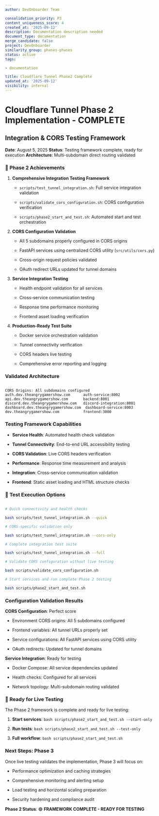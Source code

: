 ```yaml
---
author: DevOnboarder Team

consolidation_priority: P3
content_uniqueness_score: 4
created_at: '2025-09-12'
description: Documentation description needed
document_type: documentation
merge_candidate: false
project: DevOnboarder
similarity_group: phases-phases
status: active
tags:

- documentation

title: Cloudflare Tunnel Phase2 Complete
updated_at: '2025-09-12'
visibility: internal
---
```


# Cloudflare Tunnel Phase 2 Implementation - COMPLETE 

## Integration & CORS Testing Framework

**Date**: August 5, 2025
**Status**: Testing framework complete, ready for execution
**Architecture**: Multi-subdomain direct routing validated

### 🎯 **Phase 2 Achievements**

1. **Comprehensive Integration Testing Framework**

   - `scripts/test_tunnel_integration.sh`: Full service integration validation

   - `scripts/validate_cors_configuration.sh`: CORS configuration verification

   - `scripts/phase2_start_and_test.sh`: Automated start and test orchestration

2. **CORS Configuration Validation**

   - All 5 subdomains properly configured in CORS origins

   - FastAPI services using centralized CORS utility (`src/utils/cors.py`)

   - Cross-origin request policies validated

   - OAuth redirect URLs updated for tunnel domains

3. **Service Integration Testing**

   - Health endpoint validation for all services

   - Cross-service communication testing

   - Response time performance monitoring

   - Frontend asset loading verification

4. **Production-Ready Test Suite**

   - Docker service orchestration validation

   - Tunnel connectivity verification

   - CORS headers live testing

   - Comprehensive error reporting and logging

###  **Validated Architecture**

```text

CORS Origins: All subdomains configured 
auth.dev.theangrygamershow.com      auth-service:8002
api.dev.theangrygamershow.com       backend:8001
discord.dev.theangrygamershow.com   discord-integration:8081
dashboard.dev.theangrygamershow.com  dashboard-service:8003
dev.theangrygamershow.com           frontend:3000

```

###  **Testing Framework Capabilities**

- **Service Health**: Automated health check validation

- **Tunnel Connectivity**: End-to-end URL accessibility testing

- **CORS Validation**: Live CORS headers verification

- **Performance**: Response time measurement and analysis

- **Integration**: Cross-service communication validation

- **Frontend**: Static asset loading and HTML structure checks

### 🧪 **Test Execution Options**

```bash

# Quick connectivity and health checks

bash scripts/test_tunnel_integration.sh --quick

# CORS-specific validation only

bash scripts/test_tunnel_integration.sh --cors-only

# Complete integration test suite

bash scripts/test_tunnel_integration.sh --full

# Validate CORS configuration without live testing

bash scripts/validate_cors_configuration.sh

# Start services and run complete Phase 2 testing

bash scripts/phase2_start_and_test.sh

```

###  **Configuration Validation Results**

**CORS Configuration**: Perfect score

- Environment CORS origins: All 5 subdomains configured

- Frontend variables: All tunnel URLs properly set

- Service configurations: All FastAPI services using CORS utility

- OAuth redirects: Updated for tunnel domains

**Service Integration**: Ready for testing

- Docker Compose: All service dependencies updated

- Health checks: Configured for all services

- Network topology: Multi-subdomain routing validated

### 🎯 **Ready for Live Testing**

The Phase 2 framework is complete and ready for live testing:

1. **Start services**: `bash scripts/phase2_start_and_test.sh --start-only`

2. **Run tests**: `bash scripts/phase2_start_and_test.sh --test-only`

3. **Full workflow**: `bash scripts/phase2_start_and_test.sh`

###  **Next Steps: Phase 3**

Once live testing validates the implementation, Phase 3 will focus on:

- Performance optimization and caching strategies

- Comprehensive monitoring and alerting setup

- Load testing and horizontal scaling preparation

- Security hardening and compliance audit

**Phase 2 Status**: 🟢 **FRAMEWORK COMPLETE - READY FOR TESTING**
